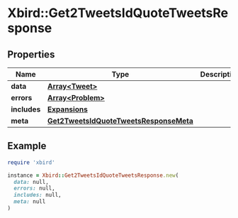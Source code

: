 # Xbird::Get2TweetsIdQuoteTweetsResponse

## Properties

| Name | Type | Description | Notes |
| ---- | ---- | ----------- | ----- |
| **data** | [**Array&lt;Tweet&gt;**](Tweet.md) |  | [optional] |
| **errors** | [**Array&lt;Problem&gt;**](Problem.md) |  | [optional] |
| **includes** | [**Expansions**](Expansions.md) |  | [optional] |
| **meta** | [**Get2TweetsIdQuoteTweetsResponseMeta**](Get2TweetsIdQuoteTweetsResponseMeta.md) |  | [optional] |

## Example

```ruby
require 'xbird'

instance = Xbird::Get2TweetsIdQuoteTweetsResponse.new(
  data: null,
  errors: null,
  includes: null,
  meta: null
)
```

